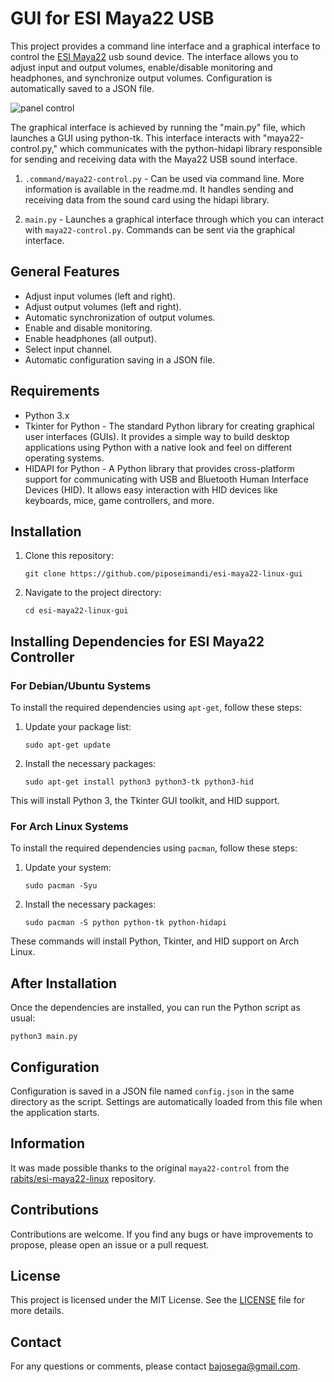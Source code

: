 # GUI for ESI Maya22 USB

This project provides a command line interface and a graphical interface to control the [ESI Maya22](http://www.esi-audio.com/products/maya22usb/) usb sound device. The interface allows you to adjust input and output volumes, enable/disable monitoring and headphones, and synchronize output volumes. Configuration is automatically saved to a JSON file.

![panel control](./docs/images/img1.png)

The graphical interface is achieved by running the "main.py" file, which launches a GUI using python-tk. This interface interacts with "maya22-control.py," which communicates with the python-hidapi library responsible for sending and receiving data with the Maya22 USB sound interface.

1. `.command/maya22-control.py` - Can be used via command line. More information is available in the readme.md. It handles sending and receiving data from the sound card using the hidapi library.

2. `main.py` - Launches a graphical interface through which you can interact with `maya22-control.py`. Commands can be sent via the graphical interface.

## General Features

- Adjust input volumes (left and right).
- Adjust output volumes (left and right).
- Automatic synchronization of output volumes.
- Enable and disable monitoring.
- Enable headphones (all output).
- Select input channel.
- Automatic configuration saving in a JSON file.

## Requirements

- Python 3.x
- Tkinter for Python - The standard Python library for creating graphical user interfaces (GUIs). It provides a simple way to build desktop applications using Python with a native look and feel on different operating systems.
- HIDAPI for Python - A Python library that provides cross-platform support for communicating with USB and Bluetooth Human Interface Devices (HID). It allows easy interaction with HID devices like keyboards, mice, game controllers, and more.

## Installation

1. Clone this repository:

   `git clone https://github.com/piposeimandi/esi-maya22-linux-gui`

2. Navigate to the project directory:

   `cd esi-maya22-linux-gui`

## Installing Dependencies for ESI Maya22 Controller

### For Debian/Ubuntu Systems

To install the required dependencies using `apt-get`, follow these steps:

1. Update your package list:

   `sudo apt-get update`

2. Install the necessary packages:

   `sudo apt-get install python3 python3-tk python3-hid`

This will install Python 3, the Tkinter GUI toolkit, and HID support.

### For Arch Linux Systems

To install the required dependencies using `pacman`, follow these steps:

1. Update your system:

   `sudo pacman -Syu`

2. Install the necessary packages:

   `sudo pacman -S python python-tk python-hidapi`

These commands will install Python, Tkinter, and HID support on Arch Linux.

## After Installation

Once the dependencies are installed, you can run the Python script as usual:

   `python3 main.py`

## Configuration

Configuration is saved in a JSON file named `config.json` in the same directory as the script. Settings are automatically loaded from this file when the application starts.

## Information

It was made possible thanks to the original `maya22-control` from the [rabits/esi-maya22-linux](https://github.com/rabits/esi-maya22-linux) repository.

## Contributions

Contributions are welcome. If you find any bugs or have improvements to propose, please open an issue or a pull request.

## License

This project is licensed under the MIT License. See the [LICENSE](LICENSE) file for more details.

## Contact

For any questions or comments, please contact [bajosega@gmail.com](mailto:bajosega@gmail.com).

